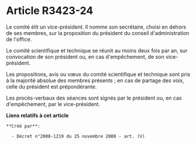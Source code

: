 # Article R3423-24

Le comité élit un vice-président. Il nomme son secrétaire, choisi en dehors de ses membres, sur la proposition du président
du conseil d'administration de l'office.

Le comité scientifique et technique se réunit au moins deux fois par an, sur convocation de son président ou, en cas
d'empêchement, de son vice-président.

Les propositions, avis ou vœux du comité scientifique et technique sont pris à la majorité absolue des membres présents ; en
cas de partage des voix, celle du président est prépondérante.

Les procès-verbaux des séances sont signés par le président ou, en cas d'empêchement, par le vice-président.

**Liens relatifs à cet article**

	**Créé par**:

	  - Décret n°2008-1219 du 25 novembre 2008 - art. (V)
